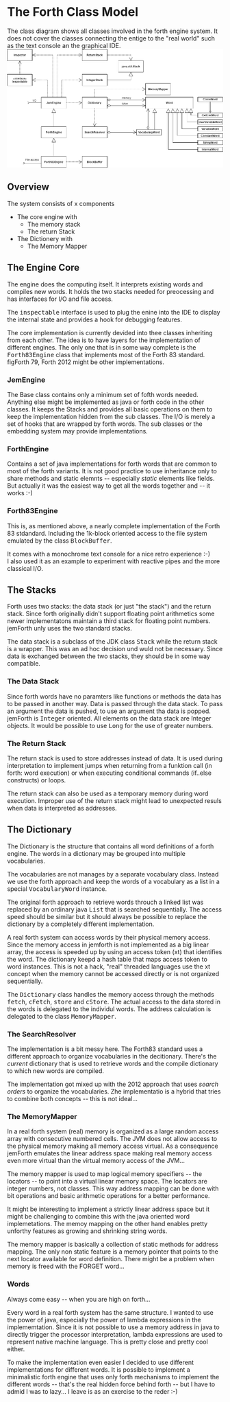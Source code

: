 # The Forth Class Model #

The class diagram shows all classes involved in the forth engine system.
It does not cover the classes connecting the entige to the "real world"
such as the text console an the graphical IDE.
![engine model diagram](engineModel.png)

## Overview ##

The system consists of x components 
- The core engine with
    - The memory stack
    - The return Stack
- The Dictionery with
    - The Memory Mapper


## The Engine Core ##
The engine does the computing itself. It interprets existing words and
compiles new words. It holds the two stacks needed for preocessing and
has interfaces for I/O and file access.

The <tt>inspectable</tt> interface is used to plug the enine into the IDE
to display the internal state and provides a hook for debugging features.

The core implementation is currently devided into thee classes inheriting from each other.
The idea is to have layers for the implementation of different engines. The only one that is
in some way complete is the <tt>Forth83Engine</tt> class that implements most of the Forth 83 standard.
figForth 79, Forth 2012 might be other implementations.

### JemEngine ###
The Base class contains only a minimum set of fofth words needed.
Anything else might be implemented as java or forth code in the other classes.
It keeps the Stacks and provides all basic operations on them to keep the
implementation hidden from the sub classes. The I/O is merely a set of hooks that
are wrapped by forth words. The sub classes or the embedding system may provide
implementations.

### ForthEngine ###
Contains a set of java implementations for forth words that are common to most of the
forth variants. It is not good practice to use inheritance only to share methods and static
elemnts -- especially _static_ elements like fields. But actually it was the easiest way to
get all the words together and -- it works :-)

### Forth83Engine ###
This is, as mentioned above, a nearly complete implementation of the Forth 83 stdandard.
Including the 1k-block oriented access to the file system emulated by the class <tt>BlockBuffer</tt>.

It comes with a monochrome text console for a nice retro experience :-)<br>
I also used it as an example to experiment with reactive pipes and the more classical I/O.

## The Stacks ##
Forth uses two stacks: the data stack (or just "the stack") and the return stack.
Since forth originally didn't support floating point arithmetics some newer implementatons
maintain a third stack for floating point numbers. jemForth unly uses the two standard stacks.

The data stack is a subclass of the JDK class <tt>Stack</tt> while the return stack is a wrapper.
This was an ad hoc decision und wuld not be necessary. Since data is exchanged between the two stacks,
they should be in some way compatible.

### The Data Stack ###
Since forth words have no paramters like functions or methods the data has to be passed in another way.
Data is passed through the data stack. To pass an argument the data is pushed, to use an argument tha data
is popped. jemForth is <tt>Integer</tt> oriented. All elements on the data stack are Integer objects.
It would be possible to use <tt>Long</tt> for the use of greater numbers.


### The Return Stack ###
The return stack is used to store addresses instead of data. It is used during interpretation to
implement jumps when returning from a funktion call (in forth: word execution) or when executing
conditional commands (if..else constructs) or loops.

The return stack can also be used as a temporary memory during word execution. Improper
use of the return stack might lead to unexpected resuls when data is interpreted as addresses.

## The Dictionary ##
The Dictionary is the structure that contains all word definitions of a forth
engine. The words in a dictionary may be grouped into multiple vocabularies.

The vocabularies are not manages by a separate vocabulary class.
Instead we use the forth approach and keep the words of a vocabulary as
a list in a special <tt>VocabularyWord</tt> instance.

The original forth approach to retrieve words throuch a linked list was replaced
by an ordinary java <tt>List</tt> that is searched sequentially. The access speed
should be similar but it should always be possible to replace the dictionary
by a completely different implementation.

A real forth system can access words by their physical memory access. Since the
memory access in jemforth is not implemented as a big linear array, the access
is speeded up by using an access token (xt) that identifies the word. The dictionary
keepd a hash table that maps access token to word instances. This is not a hack,
"real" threaded languages use the xt concept when the memory cannot be accessed
directly or is not organized sequentially.

The <tt>Dictionary</tt> class handles the memory access through the methods
<tt>fetch</tt>, <tt>cFetch</tt>, <tt>store</tt> and <tt>cStore</tt>. The actual
access to the data stored in the words is delegated to the individul words.
The address calculation is delegated to the class <tt>MemoryMapper</tt>.

### The SearchResolver ###
The implementation is a bit messy here. The Forth83 standard uses a different approach
to organize vocabularies in the decitionary. There's the _current_ dictionary that is
used to retrieve words and the compile dictionary to which new words are compiled.

The implementation got mixed up with the 2012 approach that uses _search orders_ to
organize the vocabularies. Zhe implementatio is a hybrid that tries to combine both
concepts -- this is not ideal...

### The MemoryMapper ###
In a real forth system (real) memory is organized as a large random access
array with consecutive numbered cells. The JVM does not allow access to the
physical memory making all memory access virtual. As a consequence jemForth
emulates the linear address space making real memory access even more virtual
than the virtual memory access of the JVM...

The memory mapper is used to map logical memory specifiers -- the locators -- to
point into a virtual linear memory space. The locators are integer numbers, not classes.
This way address mapping can be done with bit operations and basic arithmetic operations
for a better performance.

It might be interesting to implement a strictly linear address space but it might be
challenging to combine this with the java oriented word implemetations. The memoy mapping
on the other hand enables pretty unforthy features as growing and shrinking string words.

The memory mapper is basically a collection of static methods for address mapping.
The only non static feature is a memory pointer that points to the next locator available 
for word definition. There might be a problem when memory is freed with the FORGET word...

### Words ###
Always come easy -- when you are high on forth...

Every word in a real forth system has the same structure. I wanted to use the power of java,
especially the power of lambda expressions in the implememtation. Since it is not possible
to use a memory address in java to directly trigger the processor interpretation, lambda expressions
are used to represent native machine language. This is pretty close and pretty cool either.

To make the implementation even easier I decided to use different implementations for different
words. It is possible to implement a minimalistic forth engine that uses only forth mechanisms
to implement the different words -- that's the real hidden force behind forth -- but I have to
admid I was to lazy... I leave is as an exercise to the reder :-)
